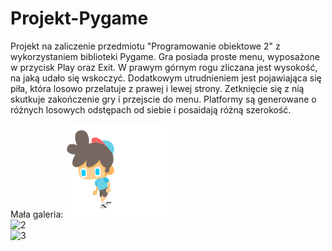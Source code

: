 # Projekt-Pygame
Projekt na zaliczenie przedmiotu "Programowanie obiektowe 2" z wykorzystaniem biblioteki Pygame. 
Gra posiada proste menu, wyposażone w przycisk Play oraz Exit. W prawym górnym rogu zliczana jest wysokość, na jaką udało się wskoczyć. Dodatkowym utrudnieniem jest pojawiająca się piła, która 
losowo przelatuje z prawej i lewej strony. Zetknięcie się z nią skutkuje zakończenie gry i przejscie do menu. Platformy są generowane o różnych losowych odstępach od siebie i posaidają różną szerokość.

Mała galeria:<btr>
![1](./images/L1.png)<br>
![2](./images/2.PNG)<br>
![3](./images/3.PNG)<br>
